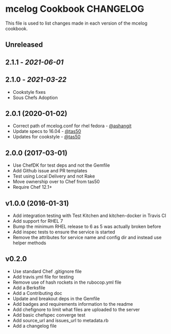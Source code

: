 # mcelog Cookbook CHANGELOG

This file is used to list changes made in each version of the mcelog cookbook.

## Unreleased

## 2.1.1 - *2021-06-01*

## 2.1.0 - *2021-03-22*

- Cookstyle fixes
- Sous Chefs Adoption

## 2.0.1 (2020-01-02)

- Correct path of mcelog.conf for rhel fedora - [@ashangit](https://github.com/ashangit)
- Update specs to 16.04 - [@tas50](https://github.com/tas50)
- Updates for cookstyle - [@tas50](https://github.com/tas50)

## 2.0.0 (2017-03-01)

- Use ChefDK for test deps and not the Gemfile
- Add Github issue and PR templates
- Test using Local Delivery and not Rake
- Move ownership over to Chef from tas50
- Require Chef 12.1+

## v1.0.0 (2016-01-31)

- Add integration testing with Test Kitchen and kitchen-docker in Travis CI
- Add support for RHEL 7
- Bump the minimum RHEL release to 6 as 5 was actually broken before
- Add inspec tests to ensure the service is started
- Remove the attributes for service name and config dir and instead use helper methods

## v0.2.0

- Use standard Chef .gitignore file
- Add travis.yml file for testing
- Remove use of hash rockets in the rubocop.yml file
- Add a Berksfile
- Add a Contributing doc
- Update and breakout deps in the Gemfile
- Add badges and requirements information to the readme
- Add chefignore to limit what files are uploaded to the server
- Add basic chefspec converge test
- Add source\_url and issues\_url to metadata.rb
- Add a changelog file
